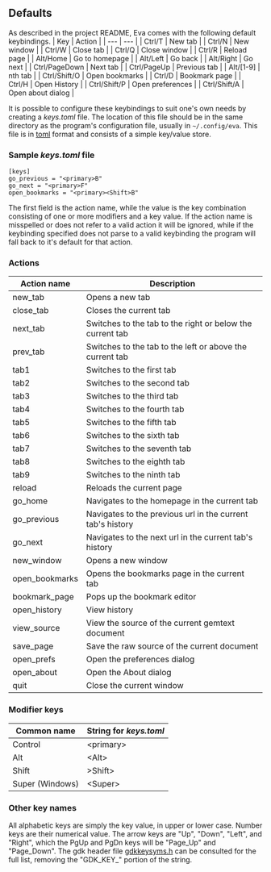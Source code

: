 ## Defaults
As described in the project README, Eva comes with the following default
keybindings.
| Key | Action |
| --- | --- |
| Ctrl/T | New tab |
| Ctrl/N | New window |
| Ctrl/W | Close tab |
| Ctrl/Q | Close window |
| Ctrl/R | Reload page |
| Alt/Home | Go to homepage |
| Alt/Left | Go back |
| Alt/Right | Go next |
| Ctrl/PageDown | Next tab |
| Ctrl/PageUp | Previous tab |
| Alt/[1-9] | nth tab |
| Ctrl/Shift/O | Open bookmarks |
| Ctrl/D | Bookmark page |
| Ctrl/H | Open History |
| Ctrl/Shift/P | Open preferences |
| Ctrl/Shift/A | Open about dialog |

It is possible to configure these keybindings to suit one's own needs by creating
a *keys.toml* file. The location of this file should be in the same directory as
the program's configuration file, usually in `~/.config/eva`. This file is in
[toml](https://toml.io/en/) format and consists of a simple key/value store.

### Sample *keys.toml* file
```
[keys]
go_previous = "<primary>B"
go_next = "<primary>F"
open_bookmarks = "<primary><Shift>B"
```
The first field is the action name, while the value is the key combination
consisting of one or more modifiers and a key value. If the action name is
misspelled or does not refer to a valid action it will be ignored, while if the
keybinding specified does not parse to a valid keybinding the program will fall
back to it's default for that action.
### Actions
| Action name | Description |
| --- | --- |
| new_tab | Opens a new tab |
| close_tab | Closes the current tab |
| next_tab | Switches to the tab to the right or below the current tab |
| prev_tab | Switches to the tab to the left or above the current tab |
| tab1 | Switches to the first tab |
| tab2 | Switches to the second tab |
| tab3 | Switches to the third tab |
| tab4 | Switches to the fourth tab |
| tab5 | Switches to the fifth tab |
| tab6 | Switches to the sixth tab |
| tab7 | Switches to the seventh tab |
| tab8 | Switches to the eighth tab |
| tab9 | Switches to the ninth tab |
| reload | Reloads the current page |
| go_home | Navigates to the homepage in the current tab |
| go_previous | Navigates to the previous url in the current tab's history |
| go_next | Navigates to the next url in the current tab's history |
| new_window | Opens a new window |
| open_bookmarks | Opens the bookmarks page in the current tab |
| bookmark_page | Pops up the bookmark editor |
| open_history | View history |
| view_source | View the source of the current gemtext document |
| save_page | Save the raw source of the current document |
| open_prefs | Open the preferences dialog |
| open_about | Open the About dialog |
| quit | Close the current window |

### Modifier keys
| Common name | String for *keys.toml* |
| --- | --- |
| Control | &lt;primary&gt; |
| Alt | &lt;Alt&gt; |
| Shift | &gt;Shift&gt; |
| Super (Windows) | &lt;Super&gt; |

### Other key names
All alphabetic keys are simply the key value, in upper or lower case. Number keys
are their numerical value. The arrow keys are "Up", "Down", "Left", and "Right",
which the PgUp and PgDn keys will be "Page_Up" and "Page_Down". The gdk header
file [gdkkeysyms.h](https://gitlab.gnome.org/GNOME/gtk/-/blob/main/gdk/gdkkeysyms.h)
can be consulted for the full list, removing the "GDK_KEY_" portion of the string.

